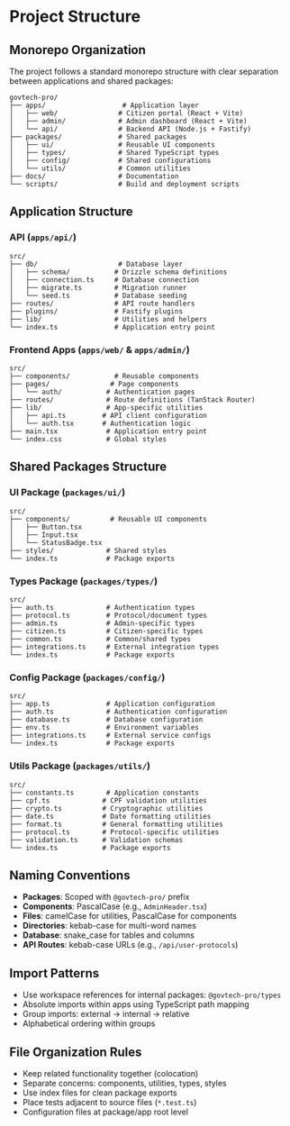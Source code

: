 # Project Structure

## Monorepo Organization

The project follows a standard monorepo structure with clear separation between applications and shared packages:

```
govtech-pro/
├── apps/                   # Application layer
│   ├── web/               # Citizen portal (React + Vite)
│   ├── admin/             # Admin dashboard (React + Vite)
│   └── api/               # Backend API (Node.js + Fastify)
├── packages/              # Shared packages
│   ├── ui/                # Reusable UI components
│   ├── types/             # Shared TypeScript types
│   ├── config/            # Shared configurations
│   └── utils/             # Common utilities
├── docs/                  # Documentation
└── scripts/               # Build and deployment scripts
```

## Application Structure

### API (`apps/api/`)
```
src/
├── db/                    # Database layer
│   ├── schema/           # Drizzle schema definitions
│   ├── connection.ts     # Database connection
│   ├── migrate.ts        # Migration runner
│   └── seed.ts           # Database seeding
├── routes/               # API route handlers
├── plugins/              # Fastify plugins
├── lib/                  # Utilities and helpers
└── index.ts              # Application entry point
```

### Frontend Apps (`apps/web/` & `apps/admin/`)
```
src/
├── components/           # Reusable components
├── pages/               # Page components
│   └── auth/           # Authentication pages
├── routes/             # Route definitions (TanStack Router)
├── lib/                # App-specific utilities
│   ├── api.ts         # API client configuration
│   └── auth.tsx       # Authentication logic
├── main.tsx            # Application entry point
└── index.css           # Global styles
```

## Shared Packages Structure

### UI Package (`packages/ui/`)
```
src/
├── components/          # Reusable UI components
│   ├── Button.tsx
│   ├── Input.tsx
│   └── StatusBadge.tsx
├── styles/             # Shared styles
└── index.ts            # Package exports
```

### Types Package (`packages/types/`)
```
src/
├── auth.ts             # Authentication types
├── protocol.ts         # Protocol/document types
├── admin.ts            # Admin-specific types
├── citizen.ts          # Citizen-specific types
├── common.ts           # Common/shared types
├── integrations.ts     # External integration types
└── index.ts            # Package exports
```

### Config Package (`packages/config/`)
```
src/
├── app.ts              # Application configuration
├── auth.ts             # Authentication configuration
├── database.ts         # Database configuration
├── env.ts              # Environment variables
├── integrations.ts     # External service configs
└── index.ts            # Package exports
```

### Utils Package (`packages/utils/`)
```
src/
├── constants.ts        # Application constants
├── cpf.ts             # CPF validation utilities
├── crypto.ts          # Cryptographic utilities
├── date.ts            # Date formatting utilities
├── format.ts          # General formatting utilities
├── protocol.ts        # Protocol-specific utilities
├── validation.ts      # Validation schemas
└── index.ts           # Package exports
```

## Naming Conventions

- **Packages**: Scoped with `@govtech-pro/` prefix
- **Components**: PascalCase (e.g., `AdminHeader.tsx`)
- **Files**: camelCase for utilities, PascalCase for components
- **Directories**: kebab-case for multi-word names
- **Database**: snake_case for tables and columns
- **API Routes**: kebab-case URLs (e.g., `/api/user-protocols`)

## Import Patterns

- Use workspace references for internal packages: `@govtech-pro/types`
- Absolute imports within apps using TypeScript path mapping
- Group imports: external → internal → relative
- Alphabetical ordering within groups

## File Organization Rules

- Keep related functionality together (colocation)
- Separate concerns: components, utilities, types, styles
- Use index files for clean package exports
- Place tests adjacent to source files (`*.test.ts`)
- Configuration files at package/app root level